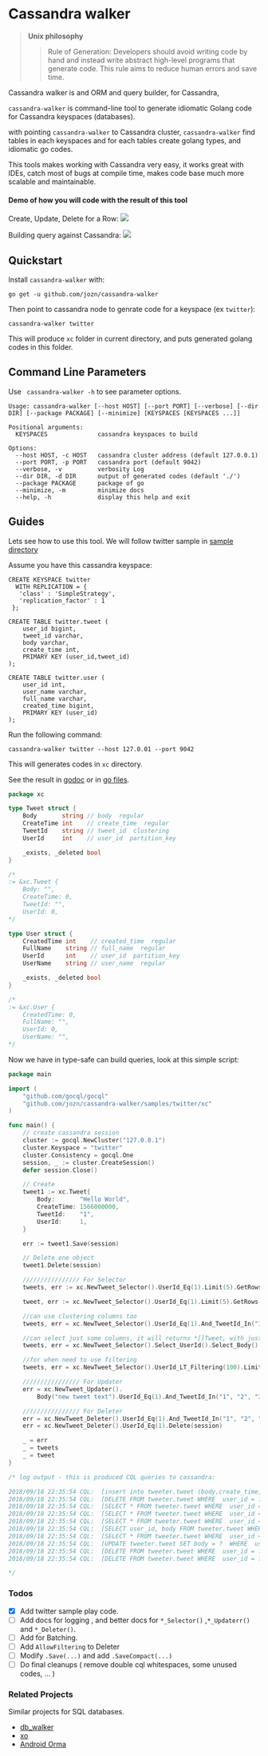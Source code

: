 # Cassandra walker

> **Unix philosophy**
>> Rule of Generation: Developers should avoid writing code by hand and instead write abstract high-level programs that generate code. This rule aims to reduce human errors and save time.

Cassandra walker is and ORM and query builder, for Cassandra, 

`cassandra-walker` is command-line tool to generate idiomatic Golang code for Cassandra keyspaces (databases).

with pointing `cassandra-walker` to Cassandra cluster, `cassandra-walker` find tables in each keyspaces and for each tables create golang types, and idiomatic go codes.

This tools makes working with Cassandra very easy, it works great with IDEs, catch most of bugs at compile time, makes code base much more scalable and maintainable.

#### Demo of how you will code with the result of this tool

Create, Update, Delete for a Row:
![](https://raw.githubusercontent.com/jozn/cassandra-walker/master/art/1.gif)

Building query against Cassandra:
![](https://raw.githubusercontent.com/jozn/cassandra-walker/master/art/2.gif)

## Quickstart

Install `cassandra-walker` with:
```
go get -u github.com/jozn/cassandra-walker
```

Then point to cassandra node to genrate code for a keyspace (ex `twitter`):

```
cassandra-walker twitter
```

This will produce `xc` folder in current directory, and puts generated golang codes in this folder.

## Command Line Parameters

Use ` cassandra-walker -h` to see parameter options.

```
Usage: cassandra-walker [--host HOST] [--port PORT] [--verbose] [--dir DIR] [--package PACKAGE] [--minimize] [KEYSPACES [KEYSPACES ...]]

Positional arguments:
  KEYSPACES              cassandra keyspaces to build

Options:
  --host HOST, -c HOST   cassandra cluster address (default 127.0.0.1)
  --port PORT, -p PORT   cassandra port (default 9042)
  --verbose, -v          verbosity Log
  --dir DIR, -d DIR      output of generated codes (default './')
  --package PACKAGE      package of go
  --minimize, -m         minimize docs
  --help, -h             display this help and exit
```

## Guides
Lets see how to use this tool.
We will follow twitter sample in [sample directory](https://github.com/jozn/cassandra-walker/tree/master/samples/twitter)

Assume you have this cassandra keyspace:
```cql
CREATE KEYSPACE twitter
  WITH REPLICATION = {
   'class' : 'SimpleStrategy',
   'replication_factor' : 1
 };

CREATE TABLE twitter.tweet (
	user_id bigint,
	tweet_id varchar,
	body varchar,
	create_time int,
	PRIMARY KEY (user_id,tweet_id)
);

CREATE TABLE twitter.user (
	user_id int,
	user_name varchar,
	full_name varchar,
	created_time bigint,
	PRIMARY KEY (user_id)
);
```

Run the following command:
```
cassandra-walker twitter --host 127.0.01 --port 9042
```

This will generates codes in `xc` directory.

See the result in [godoc](https://godoc.org/github.com/jozn/cassandra-walker/samples/twitter/xc) or in [go files](https://github.com/jozn/cassandra-walker/tree/master/samples/twitter/xc).

```go
package xc

type Tweet struct {
	Body       string // body  regular
	CreateTime int    // create_time  regular
	TweetId    string // tweet_id  clustering
	UserId     int    // user_id  partition_key

	_exists, _deleted bool
}

/*
:= &xc.Tweet {
	Body: "",
	CreateTime: 0,
	TweetId: "",
	UserId: 0,
*/

type User struct {
	CreatedTime int    // created_time  regular
	FullName    string // full_name  regular
	UserId      int    // user_id  partition_key
	UserName    string // user_name  regular

	_exists, _deleted bool
}

/*
:= &xc.User {
	CreatedTime: 0,
	FullName: "",
	UserId: 0,
	UserName: "",
*/
```
Now we have in type-safe can build queries, look at this simple script:

```go
package main

import (
	"github.com/gocql/gocql"
	"github.com/jozn/cassandra-walker/samples/twitter/xc"
)

func main() {
	// create cassandra session
	cluster := gocql.NewCluster("127.0.0.1")
	cluster.Keyspace = "twitter"
	cluster.Consistency = gocql.One
	session, _ := cluster.CreateSession()
	defer session.Close()

	// Create
	tweet1 := xc.Tweet{
		Body:       "Hello World",
		CreateTime: 1566000000,
		TweetId:    "1",
		UserId:     1,
	}

	err := tweet1.Save(session)

	// Delete one object
	tweet1.Delete(session)

	//////////////// For Selector
	tweets, err := xc.NewTweet_Selector().UserId_Eq(1).Limit(5).GetRows(session) // returns and array of tweets ( []*tweet ,err )

	tweet, err := xc.NewTweet_Selector().UserId_Eq(1).Limit(5).GetRows(session) // returns a single tweet ( *tweet ,err )

	//can use clustering columns too
	tweets, err = xc.NewTweet_Selector().UserId_Eq(1).And_TweetId_In("1", "25", "68").GetRows(session)

	//can select just some columns, it will returns *[]Tweet, with just selected columns sets
	tweets, err = xc.NewTweet_Selector().Select_UserId().Select_Body().UserId_Eq(1).And_TweetId_In("1", "25", "68").Limit(12).GetRows(session)

	//for when need to use filtering
	tweets, err = xc.NewTweet_Selector().UserId_LT_Filtering(100).Limit(10).AllowFiltering().GetRows(session)

	//////////////// For Updater
	err = xc.NewTweet_Updater().
		Body("new tweet text").UserId_Eq(1).And_TweetId_In("1", "2", "3").Update(session)

	//////////////// For Deleter
	err = xc.NewTweet_Deleter().UserId_Eq(1).And_TweetId_In("1", "2", "3").Delete(session)
	err = xc.NewTweet_Deleter().UserId_Eq(1).Delete(session)

	_ = err
	_ = tweets
	_ = tweet
}

/* log output - this is produced CQL queries to cassandra:

2018/09/18 22:35:54 CQL:  [insert into tweeter.tweet (body,create_time,tweet_id,user_id) values (?,?,?,?)  [Hello World 1566000000 1 1]]
2018/09/18 22:35:54 CQL:  [DELETE FROM tweeter.tweet WHERE  user_id = ? And tweet_id = ?  [1 1]]
2018/09/18 22:35:54 CQL:  [SELECT * FROM tweeter.tweet WHERE  user_id = ?  LIMIT 5 [1]]
2018/09/18 22:35:54 CQL:  [SELECT * FROM tweeter.tweet WHERE  user_id = ?  LIMIT 5 [1]]
2018/09/18 22:35:54 CQL:  [SELECT * FROM tweeter.tweet WHERE  user_id = ? And tweet_id IN (?,?,?)  [1 1 25 68]]
2018/09/18 22:35:54 CQL:  [SELECT user_id, body FROM tweeter.tweet WHERE  user_id = ? And tweet_id IN (?,?,?)  LIMIT 12 [1 1 25 68]]
2018/09/18 22:35:54 CQL:  [SELECT * FROM tweeter.tweet WHERE  user_id < ?  LIMIT 10  ALLOW FILTERING [100]]
2018/09/18 22:35:54 CQL:  [UPDATE tweeter.tweet SET body = ?  WHERE  user_id = ? And tweet_id IN (?,?,?)  [new tweet text 1 1 2 3]]
2018/09/18 22:35:54 CQL:  [DELETE FROM tweeter.tweet WHERE  user_id = ? And tweet_id IN (?,?,?)  [1 1 2 3]]
2018/09/18 22:35:54 CQL:  [DELETE FROM tweeter.tweet WHERE  user_id = ?  [1]]

*/
```

### Todos
- [x] Add twitter sample play code.
- [ ] Add docs for logging , and better docs for `*_Selector()` ,`*_Updaterr()` and `*_Deleter()`.
- [ ] Add for Batching.
- [ ] Add `AllowFiltering` to Deleter
- [ ] Modify `.Save(...)` and add `.SaveCompact(...)`
- [ ] Do final cleanups ( remove double cql whitespaces, some unused codes, ... )

### Related Projects
Similar projects for SQL databases.
- [db_walker](https://github.com/jozn/db_walker)
- [xo](https://github.com/xo/xo)
- [Android Orma](https://github.com/maskarade/Android-Orma)
